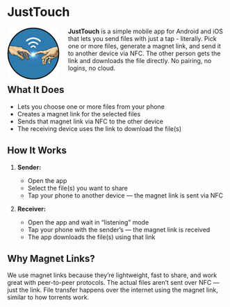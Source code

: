 # JustTouch
<img src="assets/images/logo.png" alt="Logo" width="120" align="left" style="margin-right: 20px;"/>


**JustTouch** is a simple mobile app for Android and iOS that lets you send files with just a tap - literally. Pick one or more files, generate a magnet link, and send it to another device via NFC. The other person gets the link and downloads the file directly. No pairing, no logins, no cloud.

## What It Does

- Lets you choose one or more files from your phone
- Creates a magnet link for the selected files
- Sends that magnet link via NFC to the other device
- The receiving device uses the link to download the file(s)

## How It Works

1. **Sender:**
   - Open the app
   - Select the file(s) you want to share
   - Tap your phone to another device — the magnet link is sent via NFC

2. **Receiver:**
   - Open the app and wait in “listening” mode
   - Tap your phone with the sender’s — the magnet link is received
   - The app downloads the file(s) using that link

## Why Magnet Links?

We use magnet links because they’re lightweight, fast to share, and work great with peer-to-peer protocols. The actual files aren’t sent over NFC — just the link. File transfer happens over the internet using the magnet link, similar to how torrents work.
